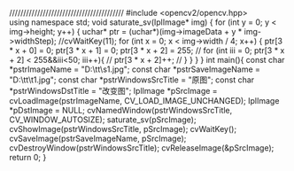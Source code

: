 /////////////////////////////////////////
#include <opencv2/opencv.hpp>  
using namespace std;
void saturate_sv(IplImage* img) {
	for (int y = 0; y < img->height; y++) {
		uchar* ptr = (uchar*)(img->imageData + y * img->widthStep);
		//cvWaitKey(11);
		for (int x = 0; x < img->width / 4; x++) {
			ptr[3 * x + 0] = 0;
			ptr[3 * x + 1] = 0;
			ptr[3 * x + 2] = 255;
			//	for (int iii = 0; ptr[3 * x + 2] < 255&&iii<50; iii++){
			//		ptr[3 * x + 2]++;
			//	}
		}
	}
}
int main(){
	const char *pstrImageName = "D:\\tt\\s1.jpg";
	const char *pstrSaveImageName = "D:\\tt\\t1.jpg";
	const char *pstrWindowsSrcTitle = "原图";
	const char *pstrWindowsDstTitle = "改变图";
	IplImage *pSrcImage = cvLoadImage(pstrImageName, CV_LOAD_IMAGE_UNCHANGED);
	IplImage *pDstImage = NULL;
	cvNamedWindow(pstrWindowsSrcTitle, CV_WINDOW_AUTOSIZE);
	saturate_sv(pSrcImage);
	cvShowImage(pstrWindowsSrcTitle, pSrcImage);
	cvWaitKey();
	cvSaveImage(pstrSaveImageName, pSrcImage);
	cvDestroyWindow(pstrWindowsSrcTitle);
	cvReleaseImage(&pSrcImage);
	return 0;
}
	

